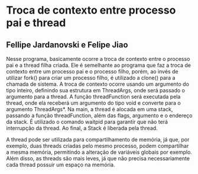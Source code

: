 # Troca de contexto entre processo pai e thread
## Fellipe Jardanovski e Felipe Jiao

Nesse programa, basicamente ocorre a troca de contexto entre o processo pai e a thread filha criada.
Ele é semelhante ao programa que faz a troca de contexto entre um processo pai e o processo filho,
porém, ao invés de utilizar fork() para criar um processo filho, é utilizado a clone() para a chamada
de sistema. A troca de contexto ocorre usando um argumento do tipo inteiro, definindo sua estrutura
em ThreadArgs, onde será passado o argumento para a thread. A função threadFunction será executada
pela thread, onde ela receberá um argumento do tipo void e converte para o argumento ThreadArgs*.
Na main, a thread é alocada em uma stack, passando a função threadFunction, além das flags, argumento
e o endereço da stack. É utilizado o comando waitpid para garantir que não terá interrupção da thread.
Ao final, a Stack é liberada pela thread.

A thread pode ser utilizada para compartilhamento de memória, já que, por exemplo, duas threads criadas
pelo mesmo processo, podem compartilhar a mesma memória, permitindo a alteração de variáveis globais por
exemplo. Além disso, as threads são mais leves, já que não precisa necessariamente cada thread possuir um
espaço na memória.
